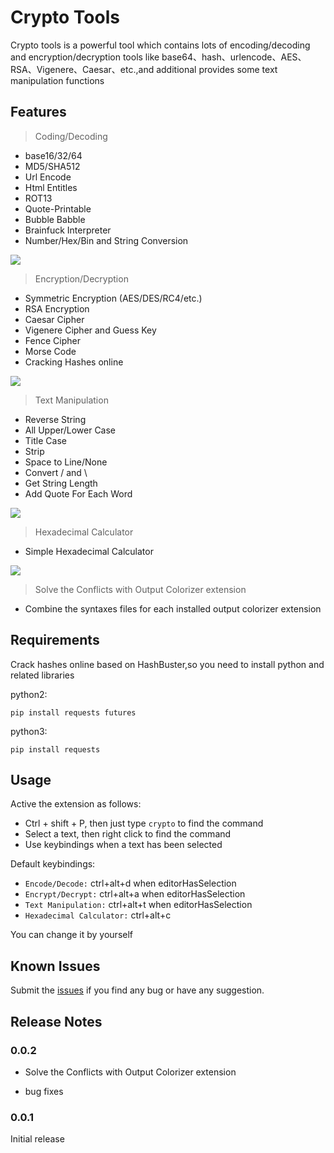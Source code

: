 # Crypto Tools

Crypto tools is a powerful tool which contains lots of encoding/decoding and encryption/decryption tools like base64、hash、urlencode、AES、RSA、Vigenere、Caesar、etc.,and additional provides some text manipulation functions

## Features

> Coding/Decoding

- base16/32/64
- MD5/SHA512
- Url Encode
- Html Entitles
- ROT13
- Quote-Printable
- Bubble Babble
- Brainfuck Interpreter
- Number/Hex/Bin and String Conversion

![](https://github.com/fofolee/vscode-crypto-tools/raw/master/./images/DecodeEncode.gif)

> Encryption/Decryption

- Symmetric Encryption (AES/DES/RC4/etc.)
- RSA Encryption
- Caesar Cipher
- Vigenere Cipher and Guess Key 
- Fence Cipher
- Morse Code
- Cracking Hashes online

![](https://github.com/fofolee/vscode-crypto-tools/raw/master/./images/DecryptEncrypt.gif)

> Text Manipulation

- Reverse String
- All Upper/Lower Case
- Title Case
- Strip
- Space to Line/None
- Convert / and \
- Get String Length
- Add Quote For Each Word

![](https://github.com/fofolee/vscode-crypto-tools/raw/master/./images/TextManipulation.gif)

> Hexadecimal Calculator

- Simple Hexadecimal Calculator

![](https://github.com/fofolee/vscode-crypto-tools/raw/master/./images/HexadecimalConverter.gif)

>Solve the Conflicts with Output Colorizer extension

- Combine the syntaxes files for each installed output colorizer extension

## Requirements

Crack hashes online based on HashBuster,so you need to install python and related libraries 

python2:

```
pip install requests futures
```

python3:

```
pip install requests
```

## Usage

Active the extension as follows:

- Ctrl + shift + P, then just type `crypto` to find the command
- Select a text, then right click to find the command
- Use keybindings when a text has been selected



Default keybindings:

- `Encode/Decode:`          ctrl+alt+d when editorHasSelection
- `Encrypt/Decrypt:`        ctrl+alt+a when editorHasSelection
- `Text Manipulation:`      ctrl+alt+t when editorHasSelection
- `Hexadecimal Calculator:` ctrl+alt+c

You can change it by yourself

## Known Issues

Submit the [issues](https://github.com/fofolee/vscode-crypto-tools/issues) if you find any bug or have any suggestion.

## Release Notes

### 0.0.2

- Solve the Conflicts with Output Colorizer extension

- bug fixes

### 0.0.1

Initial release

